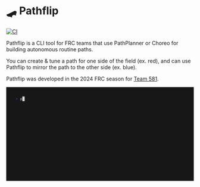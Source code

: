 # 🛹 Pathflip

[![CI](https://github.com/jonahsnider/pathflip/actions/workflows/ci.yml/badge.svg?branch=main)](https://github.com/jonahsnider/pathflip/actions/workflows/ci.yml)

Pathflip is a CLI tool for FRC teams that use PathPlanner or Choreo for building autonomous routine paths.

You can create & tune a path for one side of the field (ex. red), and can use Pathflip to mirror the path to the other side (ex. blue).

Pathflip was developed in the 2024 FRC season for [Team 581](https://github.com/team581).

![Demo of Pathflip usage](docs/demo.gif)
